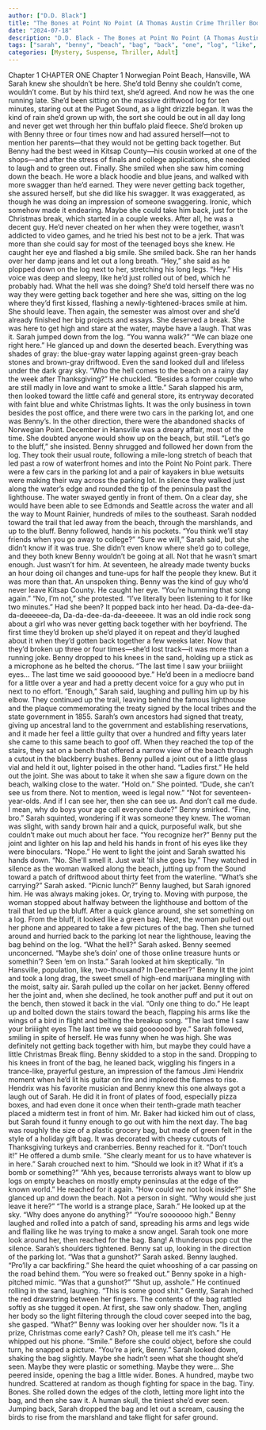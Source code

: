 ```yaml
---
author: ["D.D. Black"]
title: "The Bones at Point No Point (A Thomas Austin Crime Thriller Book 1) - Chapter 2"
date: "2024-07-18"
description: "D.D. Black - The Bones at Point No Point (A Thomas Austin Crime Thriller Book 1)"
tags: ["sarah", "benny", "beach", "bag", "back", "one", "log", "like", "maybe", "could", "time", "together", "knew", "saw", "water", "looked", "little", "joint", "light", "never", "getting", "hand", "said", "next", "sand"]
categories: [Mystery, Suspense, Thriller, Adult]
---
```


Chapter 1
CHAPTER ONE
Chapter 1
Norwegian Point Beach, Hansville, WA
Sarah knew she shouldn’t be here. She’d told Benny she couldn’t come, wouldn’t come. But by his third text, she’d agreed. And now he was the one running late.
She’d been sitting on the massive driftwood log for ten minutes, staring out at the Puget Sound, as a light drizzle began. It was the kind of rain she’d grown up with, the sort she could be out in all day long and never get wet through her thin buffalo plaid fleece. She’d broken up with Benny three or four times now and had assured herself—not to mention her parents—that they would not be getting back together. But Benny had the best weed in Kitsap County—his cousin worked at one of the shops—and after the stress of finals and college applications, she needed to laugh and to green out.
Finally. She smiled when she saw him coming down the beach. He wore a black hoodie and blue jeans, and walked with more swagger than he’d earned. They were never getting back together, she assured herself, but she did like his swagger. It was exaggerated, as though he was doing an impression of someone swaggering. Ironic, which somehow made it endearing.
Maybe she could take him back, just for the Christmas break, which started in a couple weeks. After all, he was a decent guy. He’d never cheated on her when they were together, wasn’t addicted to video games, and he tried his best not to be a jerk. That was more than she could say for most of the teenaged boys she knew.
He caught her eye and flashed a big smile. She smiled back.
She ran her hands over her damp jeans and let out a long breath. “Hey,” she said as he plopped down on the log next to her, stretching his long legs.
“Hey.” His voice was deep and sleepy, like he’d just rolled out of bed, which he probably had.
What the hell was she doing? She’d told herself there was no way they were getting back together and here she was, sitting on the log where they’d first kissed, flashing a newly-tightened-braces smile at him. She should leave.
Then again, the semester was almost over and she’d already finished her big projects and essays. She deserved a break. She was here to get high and stare at the water, maybe have a laugh. That was it.
Sarah jumped down from the log. “You wanna walk?”
“We can blaze one right here.” He glanced up and down the deserted beach.
Everything was shades of gray: the blue-gray water lapping against green-gray beach stones and brown-gray driftwood. Even the sand looked dull and lifeless under the dark gray sky.
“Who the hell comes to the beach on a rainy day the week after Thanksgiving?” He chuckled. “Besides a former couple who are still madly in love and want to smoke a little.”
Sarah slapped his arm, then looked toward the little café and general store, its entryway decorated with faint blue and white Christmas lights. It was the only business in town besides the post office, and there were two cars in the parking lot, and one was Benny’s. In the other direction, there were the abandoned shacks of Norwegian Point.
December in Hansville was a dreary affair, most of the time. She doubted anyone would show up on the beach, but still. “Let’s go to the bluff,” she insisted.
Benny shrugged and followed her down from the log.
They took their usual route, following a mile-long stretch of beach that led past a row of waterfront homes and into the Point No Point park. There were a few cars in the parking lot and a pair of kayakers in blue wetsuits were making their way across the parking lot.
In silence they walked just along the water’s edge and rounded the tip of the peninsula past the lighthouse. The water swayed gently in front of them. On a clear day, she would have been able to see Edmonds and Seattle across the water and all the way to Mount Rainier, hundreds of miles to the southeast.
Sarah nodded toward the trail that led away from the beach, through the marshlands, and up to the bluff.
Benny followed, hands in his pockets. “You think we’ll stay friends when you go away to college?”
“Sure we will,” Sarah said, but she didn’t know if it was true. She didn’t even know where she’d go to college, and they both knew Benny wouldn’t be going at all. Not that he wasn’t smart enough. Just wasn’t for him. At seventeen, he already made twenty bucks an hour doing oil changes and tune-ups for half the people they knew. But it was more than that. An unspoken thing. Benny was the kind of guy who’d never leave Kitsap County.
He caught her eye. “You’re humming that song again.”
“No, I’m not,” she protested.
“I’ve literally been listening to it for like two minutes.”
Had she been? It popped back into her head.
Da-da-dee-da-da-deeeeee-da, Da-da-dee-da-da-deeeeee.
It was an old indie rock song about a girl who was never getting back together with her boyfriend. The first time they’d broken up she’d played it on repeat and they’d laughed about it when they’d gotten back together a few weeks later. Now that they’d broken up three or four times—she’d lost track—it was more than a running joke.
Benny dropped to his knees in the sand, holding up a stick as a microphone as he belted the chorus.
“The last time I saw your briiiight eyes…
The last time we said gooooood bye.”
He’d been in a mediocre band for a little over a year and had a pretty decent voice for a guy who put in next to no effort.
“Enough,” Sarah said, laughing and pulling him up by his elbow.
They continued up the trail, leaving behind the famous lighthouse and the plaque commemorating the treaty signed by the local tribes and the state government in 1855. Sarah’s own ancestors had signed that treaty, giving up ancestral land to the government and establishing reservations, and it made her feel a little guilty that over a hundred and fifty years later she came to this same beach to goof off.
When they reached the top of the stairs, they sat on a bench that offered a narrow view of the beach through a cutout in the blackberry bushes. Benny pulled a joint out of a little glass vial and held it out, lighter poised in the other hand. “Ladies first.” He held out the joint.
She was about to take it when she saw a figure down on the beach, walking close to the water. “Hold on.” She pointed.
“Dude, she can’t see us from there. Not to mention, weed is legal now.”
“Not for seventeen-year-olds. And if I can see her, then she can see us. And don’t call me dude. I mean, why do boys your age call everyone dude?”
Benny smirked. “Fine, bro.”
Sarah squinted, wondering if it was someone they knew. The woman was slight, with sandy brown hair and a quick, purposeful walk, but she couldn’t make out much about her face. “You recognize her?”
Benny put the joint and lighter on his lap and held his hands in front of his eyes like they were binoculars. “Nope.” He went to light the joint and Sarah swatted his hands down.
“No. She'll smell it. Just wait ’til she goes by.”
They watched in silence as the woman walked along the beach, jutting up from the Sound toward a patch of driftwood about thirty feet from the waterline. “What’s she carrying?” Sarah asked.
“Picnic lunch?”
Benny laughed, but Sarah ignored him. He was always making jokes. Or, trying to.
Moving with purpose, the woman stopped about halfway between the lighthouse and bottom of the trail that led up the bluff. After a quick glance around, she set something on a log. From the bluff, it looked like a green bag.
Next, the woman pulled out her phone and appeared to take a few pictures of the bag. Then she turned around and hurried back to the parking lot near the lighthouse, leaving the bag behind on the log.
“What the hell?” Sarah asked.
Benny seemed unconcerned. “Maybe she’s doin’ one of those online treasure hunts or somethin’? Seen ‘em on Insta.”
Sarah looked at him skeptically. “In Hansville, population, like, two-thousand? In December?”
Benny lit the joint and took a long drag, the sweet smell of high-end marijuana mingling with the moist, salty air. Sarah pulled up the collar on her jacket. Benny offered her the joint and, when she declined, he took another puff and put it out on the bench, then stowed it back in the vial.
“Only one thing to do.” He leapt up and bolted down the stairs toward the beach, flapping his arms like the wings of a bird in flight and belting the breakup song.
“The last time I saw your briiiight eyes
The last time we said gooooood bye.”
Sarah followed, smiling in spite of herself. He was funny when he was high. She was definitely not getting back together with him, but maybe they could have a little Christmas Break fling.
Benny skidded to a stop in the sand. Dropping to his knees in front of the bag, he leaned back, wiggling his fingers in a trance-like, prayerful gesture, an impression of the famous Jimi Hendrix moment when he’d lit his guitar on fire and implored the flames to rise. Hendrix was his favorite musician and Benny knew this one always got a laugh out of Sarah. He did it in front of plates of food, especially pizza boxes, and had even done it once when their tenth-grade math teacher placed a midterm test in front of him. Mr. Baker had kicked him out of class, but Sarah found it funny enough to go out with him the next day.
The bag was roughly the size of a plastic grocery bag, but made of green felt in the style of a holiday gift bag. It was decorated with cheesy cutouts of Thanksgiving turkeys and cranberries.
Benny reached for it.
“Don’t touch it!”
He offered a dumb smile. “She clearly meant for us to have whatever is in here.”
Sarah crouched next to him. “Should we look in it? What if it’s a bomb or something?”
“Ahh yes, because terrorists always want to blow up logs on empty beaches on mostly empty peninsulas at the edge of the known world.” He reached for it again. “How could we not look inside?”
She glanced up and down the beach. Not a person in sight. “Why would she just leave it here?”
“The world is a strange place, Sarah.” He looked up at the sky. “Why does anyone do anything?”
“You’re sooooooo high.”
Benny laughed and rolled into a patch of sand, spreading his arms and legs wide and flailing like he was trying to make a snow angel.
Sarah took one more look around her, then reached for the bag.
Bang!
A thunderous pop cut the silence.
Sarah’s shoulders tightened.
Benny sat up, looking in the direction of the parking lot.
“Was that a gunshot?” Sarah asked.
Benny laughed. “Pro’lly a car backfiring.”
She heard the quiet whooshing of a car passing on the road behind them.
“You were so freaked out.” Benny spoke in a high-pitched mimic. “Was that a gunshot?”
“Shut up, asshole.”
He continued rolling in the sand, laughing. “This is some good shit.”
Gently, Sarah inched the red drawstring between her fingers. The contents of the bag rattled softly as she tugged it open. At first, she saw only shadow. Then, angling her body so the light filtering through the cloud cover seeped into the bag, she gasped.
“What?” Benny was looking over her shoulder now. “Is it a prize, Christmas come early? Cash? Oh, please tell me it’s cash.”
He whipped out his phone. “Smile.” Before she could object, before she could turn, he snapped a picture.
“You’re a jerk, Benny.” Sarah looked down, shaking the bag slightly. Maybe she hadn’t seen what she thought she’d seen. Maybe they were plastic or something. Maybe they were… She peered inside, opening the bag a little wider.
Bones. A hundred, maybe two hundred. Scattered at random as though fighting for space in the bag. Tiny. Bones.
She rolled down the edges of the cloth, letting more light into the bag, and then she saw it.
A human skull, the tiniest she’d ever seen.
Jumping back, Sarah dropped the bag and let out a scream, causing the birds to rise from the marshland and take flight for safer ground.